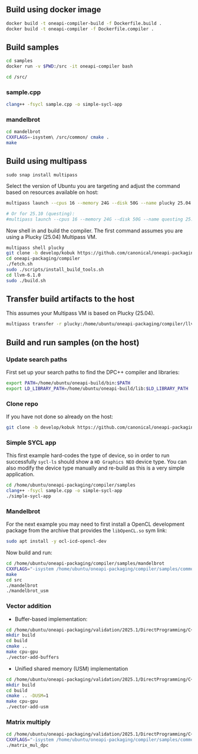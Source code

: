 Build using docker image
---

```bash
docker build -t oneapi-compiler-build -f Dockerfile.build .
docker build -t oneapi-compiler -f Dockerfile.compiler .
```

Build samples
---

```bash
cd samples
docker run -v $PWD:/src -it oneapi-compiler bash

cd /src/
```

### sample.cpp
```bash
clang++ -fsycl sample.cpp -o simple-sycl-app
```

### mandelbrot
```bash
cd mandelbrot
CXXFLAGS=-isystem\ /src/common/ cmake .
make
```

Build using multipass
---

```
sudo snap install multipass
```

Select the version of Ubuntu you are targeting and adjust the command based on resources available on host:

```bash
multipass launch --cpus 16 --memory 24G --disk 50G --name plucky 25.04

# Or for 25.10 (questing):
#multipass launch --cpus 16 --memory 24G --disk 50G --name questing 25.10
```

Now shell in and build the compiler. The first command assumes you are using a Plucky (25.04) Multipass VM.

```bash
multipass shell plucky
git clone -b develop/kobuk https://github.com/canonical/oneapi-packaging.git
cd oneapi-packaging/compiler
./fetch.sh
sudo ./scripts/install_build_tools.sh
cd llvm-6.1.0
sudo ./build.sh
```

## Transfer build artifacts to the host

This assumes your Multipass VM is based on Plucky (25.04).

```bash
multipass transfer -r plucky:/home/ubuntu/oneapi-packaging/compiler/llvm-6.1.0/build /home/ubuntu/oneapi-build
```

## Build and run samples (on the host)

### Update search paths

First set up your search paths to find the DPC++ compiler and libraries:

```bash
export PATH=/home/ubuntu/oneapi-build/bin:$PATH
export LD_LIBRARY_PATH=/home/ubuntu/oneapi-build/lib:$LD_LIBRARY_PATH
```

### Clone repo

If you have not done so already on the host:

```bash
git clone -b develop/kobuk https://github.com/canonical/oneapi-packaging.git
```

### Simple SYCL app

This first example hard-codes the type of device, so in order to run successfully `sycl-ls` should show a `HD Graphics NEO` device type. You can also modify the device type manually and re-build as this is a very simple application.

```bash
cd /home/ubuntu/oneapi-packaging/compiler/samples
clang++ -fsycl sample.cpp -o simple-sycl-app
./simple-sycl-app
```

### Mandelbrot

For the next example you may need to first install a OpenCL development package from the archive that provides the `libOpenCL.so` sym link:

```bash
sudo apt install -y ocl-icd-opencl-dev
```

Now build and run:

```bash
cd /home/ubuntu/oneapi-packaging/compiler/samples/mandelbrot
CXXFLAGS="-isystem /home/ubuntu/oneapi-packaging/compiler/samples/common" cmake .
make
cd src
./mandelbrot
./mandelbrot_usm
```

### Vector addition

* Buffer-based implementation:

```bash
cd /home/ubuntu/oneapi-packaging/validation/2025.1/DirectProgramming/C++SYCL/DenseLinearAlgebra/vector-add
mkdir build
cd build
cmake ..
make cpu-gpu
./vector-add-buffers
```

* Unified shared memory (USM) implementation

```bash
cd /home/ubuntu/oneapi-packaging/validation/2025.1/DirectProgramming/C++SYCL/DenseLinearAlgebra/vector-add
mkdir build
cd build
cmake .. -DUSM=1
make cpu-gpu
./vector-add-usm
```

### Matrix multiply

```bash
cd /home/ubuntu/oneapi-packaging/validation/2025.1/DirectProgramming/C++SYCL/DenseLinearAlgebra/matrix_mul
CXXFLAGS="-isystem /home/ubuntu/oneapi-packaging/compiler/samples/common" make all
./matrix_mul_dpc
```
